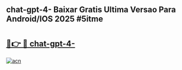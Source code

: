 ## chat-gpt-4- Baixar Gratis Ultima Versao Para Android/IOS 2025 #5itme

# <h2><a href="https://ainizakaria.my?title=chat-gpt-4-&ref=20M">🔗👉 🔴 chat-gpt-4-</a></h2>

[![acn](https://github.com/user-attachments/assets/0f9c940e-d8b0-45ae-aac7-cd30a18b3e1c)](https://ainizakaria.my?title=chat-gpt-4-&ref=20M)

